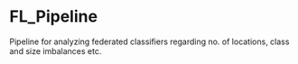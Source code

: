 # FL_Pipeline
Pipeline for analyzing federated classifiers regarding no. of locations, class and size imbalances etc.
